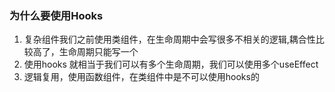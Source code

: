 ### 为什么要使用Hooks
1. 复杂组件我们之前使用类组件，在生命周期中会写很多不相关的逻辑,耦合性比较高了，生命周期只能写一个   
2. 使用hooks 就相当于我们可以有多个生命周期，我们可以使用多个useEffect
3. 逻辑复用，使用函数组件，在类组件中是不可以使用hooks的
